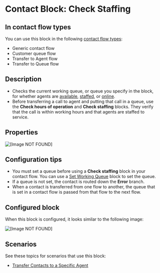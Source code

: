 # Contact Block: Check Staffing<a name="check-staffing"></a>

## In contact flow types<a name="check-staffing-types"></a>

You can use this block in the following [contact flow types](create-contact-flow.md#contact-flow-types):
+ Generic contact flow
+ Customer queue flow
+ Transfer to Agent flow
+ Transfer to Queue flow

## Description<a name="check-staffing-description"></a>
+ Checks the current working queue, or queue you specify in the block, for whether agents are [available](real-time-metrics-definitions.md#available-real-time), [staffed](real-time-metrics-definitions.md#staffed-real-time), or [online](real-time-metrics-definitions.md#online-real-time)\.
+ Before transferring a call to agent and putting that call in a queue, use the **Check hours of operation** and **Check staffing** blocks\. They verify that the call is within working hours and that agents are staffed to service\.

## Properties<a name="check-staffing-properties"></a>

![\[Image NOT FOUND\]](http://docs.aws.amazon.com/connect/latest/adminguide/images/check-staffing-properties.png)

## Configuration tips<a name="check-staffing-tips"></a>
+ You must set a queue before using a **Check staffing** block in your contact flow\. You can use a [Set Working Queue](set-working-queue.md) block to set the queue\.
+ If a queue is not set, the contact is routed down the **Error** branch\.
+ When a contact is transferred from one flow to another, the queue that is set in a contact flow is passed from that flow to the next flow\.

## Configured block<a name="check-staffing-configured"></a>

When this block is configured, it looks similar to the following image:

![\[Image NOT FOUND\]](http://docs.aws.amazon.com/connect/latest/adminguide/images/check-staffing-configured.png)

## Scenarios<a name="check-staffing-scenarios"></a>

See these topics for scenarios that use this block:
+ [Transfer Contacts to a Specific Agent](transfer-to-agent.md)